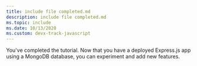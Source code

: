 ```yaml
---
title: include file completed.md
description: include file completed.md
ms.topic: include
ms.date: 10/13/2020
ms.custom: devx-track-javascript
---
```


You've completed the tutorial. Now that you have a deployed Express.js app using a MongoDB database, you can experiment and add new features. 